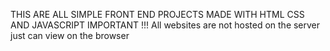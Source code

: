 THIS ARE ALL SIMPLE FRONT END PROJECTS MADE WITH HTML CSS AND JAVASCRIPT
IMPORTANT !!!
All websites are not hosted on the server just can view on the browser
